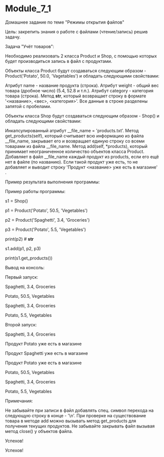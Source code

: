 # Module_7_1
Домашнее задание по теме "Режимы открытия файлов"

Цель: закрепить знания о работе с файлами (чтение/запись) решив задачу.

Задача "Учёт товаров":

Необходимо реализовать 2 класса Product и Shop, с помощью которых будет производиться запись в файл с продуктами.

Объекты класса Product будут создаваться следующим образом - Product('Potato', 50.0, 'Vagetables') и обладать следующими свойствами:

Атрибут name - название продукта (строка).
Атрибут weight - общий вес товара (дробное число) (5.4, 52.8 и т.п.).
Атрибут category - категория товара (строка).
Метод __str__, который возвращает строку в формате '<название>, <вес>, <категория>'. Все данные в строке разделены запятой с пробелами.


Объекты класса Shop будут создаваться следующим образом - Shop() и обладать следующими свойствами:

Инкапсулированный атрибут __file_name = 'products.txt'.
Метод get_products(self), который считывает всю информацию из файла __file_name, закрывает его и возвращает единую строку со всеми товарами из файла __file_name.
Метод add(self, *products), который принимает неограниченное количество объектов класса Product. Добавляет в файл __file_name каждый продукт из products, если его ещё нет в файле (по названию). Если такой продукт уже есть, то не добавляет и выводит строку 'Продукт <название> уже есть в магазине' .


Пример результата выполнения программы:


Пример работы программы:


s1 = Shop()

p1 = Product('Potato', 50.5, 'Vegetables')

p2 = Product('Spaghetti', 3.4, 'Groceries')

p3 = Product('Potato', 5.5, 'Vegetables')

print(p2) # __str__

s1.add(p1, p2, p3)

print(s1.get_products())


Вывод на консоль:


Первый запуск:


Spaghetti, 3.4, Groceries

Potato, 50.5, Vegetables

Spaghetti, 3.4, Groceries

Potato, 5.5, Vegetables


Второй запуск:


Spaghetti, 3.4, Groceries

Продукт Potato уже есть в магазине

Продукт Spaghetti уже есть в магазине

Продукт Potato уже есть в магазине

Potato, 50.5, Vegetables

Spaghetti, 3.4, Groceries

Potato, 5.5, Vegetables



Примечания:

Не забывайте при записи в файл добавлять спец. символ перехода на следующую строку в конце - '\n'.
При проверке на существование товара в методе add можно вызывать метод get_products для получения текущих продуктов.
Не забывайте закрывать файл вызывая метод close() у объектов файла.




Успехов!



Успехов!
